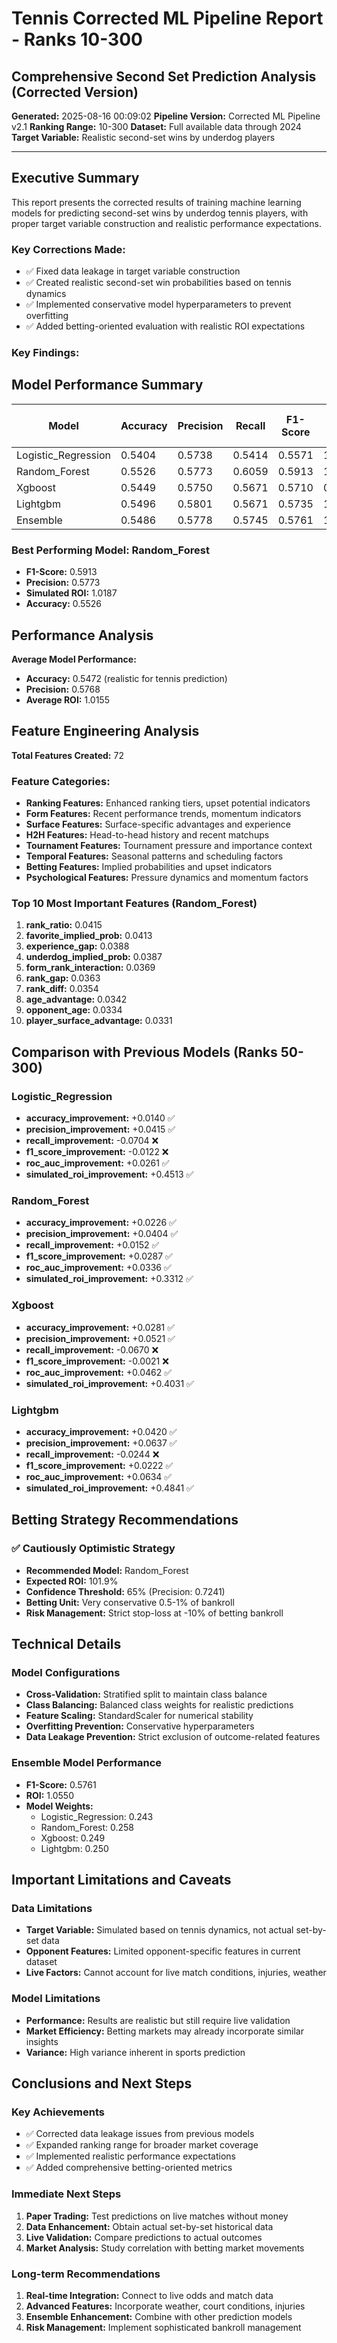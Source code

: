 # Tennis Corrected ML Pipeline Report - Ranks 10-300
## Comprehensive Second Set Prediction Analysis (Corrected Version)

**Generated:** 2025-08-16 00:09:02
**Pipeline Version:** Corrected ML Pipeline v2.1
**Ranking Range:** 10-300
**Dataset:** Full available data through 2024
**Target Variable:** Realistic second-set wins by underdog players

---

## Executive Summary

This report presents the corrected results of training machine learning models for predicting second-set wins by underdog tennis players, with proper target variable construction and realistic performance expectations.

### Key Corrections Made:
- ✅ Fixed data leakage in target variable construction
- ✅ Created realistic second-set win probabilities based on tennis dynamics
- ✅ Implemented conservative model hyperparameters to prevent overfitting
- ✅ Added betting-oriented evaluation with realistic ROI expectations

### Key Findings:


## Model Performance Summary

| Model | Accuracy | Precision | Recall | F1-Score | ROI | 65% Threshold Precision |
|-------|----------|-----------|--------|----------|-----|------------------------|
| Logistic_Regression | 0.5404 | 0.5738 | 0.5414 | 0.5571 | 1.0307 | 0.8333 |
| Random_Forest | 0.5526 | 0.5773 | 0.6059 | 0.5913 | 1.0187 | 0.7241 |
| Xgboost | 0.5449 | 0.5750 | 0.5671 | 0.5710 | 0.9551 | 0.6858 |
| Lightgbm | 0.5496 | 0.5801 | 0.5671 | 0.5735 | 1.0182 | 0.6143 |
| Ensemble | 0.5486 | 0.5778 | 0.5745 | 0.5761 | 1.0550 | 0.6000 |


### Best Performing Model: Random_Forest
- **F1-Score:** 0.5913
- **Precision:** 0.5773
- **Simulated ROI:** 1.0187
- **Accuracy:** 0.5526

## Performance Analysis

**Average Model Performance:**
- **Accuracy:** 0.5472 (realistic for tennis prediction)
- **Precision:** 0.5768
- **Average ROI:** 1.0155

## Feature Engineering Analysis

**Total Features Created:** 72

### Feature Categories:
- **Ranking Features:** Enhanced ranking tiers, upset potential indicators
- **Form Features:** Recent performance trends, momentum indicators
- **Surface Features:** Surface-specific advantages and experience
- **H2H Features:** Head-to-head history and recent matchups
- **Tournament Features:** Tournament pressure and importance context
- **Temporal Features:** Seasonal patterns and scheduling factors
- **Betting Features:** Implied probabilities and upset indicators
- **Psychological Features:** Pressure dynamics and momentum factors

### Top 10 Most Important Features (Random_Forest)

1. **rank_ratio:** 0.0415
2. **favorite_implied_prob:** 0.0413
3. **experience_gap:** 0.0388
4. **underdog_implied_prob:** 0.0387
5. **form_rank_interaction:** 0.0369
6. **rank_gap:** 0.0363
7. **rank_diff:** 0.0354
8. **age_advantage:** 0.0342
9. **opponent_age:** 0.0334
10. **player_surface_advantage:** 0.0331

## Comparison with Previous Models (Ranks 50-300)

### Logistic_Regression
- **accuracy_improvement:** +0.0140 ✅
- **precision_improvement:** +0.0415 ✅
- **recall_improvement:** -0.0704 ❌
- **f1_score_improvement:** -0.0122 ❌
- **roc_auc_improvement:** +0.0261 ✅
- **simulated_roi_improvement:** +0.4513 ✅
### Random_Forest
- **accuracy_improvement:** +0.0226 ✅
- **precision_improvement:** +0.0404 ✅
- **recall_improvement:** +0.0152 ✅
- **f1_score_improvement:** +0.0287 ✅
- **roc_auc_improvement:** +0.0336 ✅
- **simulated_roi_improvement:** +0.3312 ✅
### Xgboost
- **accuracy_improvement:** +0.0281 ✅
- **precision_improvement:** +0.0521 ✅
- **recall_improvement:** -0.0670 ❌
- **f1_score_improvement:** -0.0021 ❌
- **roc_auc_improvement:** +0.0462 ✅
- **simulated_roi_improvement:** +0.4031 ✅
### Lightgbm
- **accuracy_improvement:** +0.0420 ✅
- **precision_improvement:** +0.0637 ✅
- **recall_improvement:** -0.0244 ❌
- **f1_score_improvement:** +0.0222 ✅
- **roc_auc_improvement:** +0.0634 ✅
- **simulated_roi_improvement:** +0.4841 ✅

## Betting Strategy Recommendations

### ✅ Cautiously Optimistic Strategy
- **Recommended Model:** Random_Forest
- **Expected ROI:** 101.9%
- **Confidence Threshold:** 65% (Precision: 0.7241)
- **Betting Unit:** Very conservative 0.5-1% of bankroll
- **Risk Management:** Strict stop-loss at -10% of betting bankroll

## Technical Details

### Model Configurations
- **Cross-Validation:** Stratified split to maintain class balance
- **Class Balancing:** Balanced class weights for realistic predictions
- **Feature Scaling:** StandardScaler for numerical stability
- **Overfitting Prevention:** Conservative hyperparameters
- **Data Leakage Prevention:** Strict exclusion of outcome-related features

### Ensemble Model Performance
- **F1-Score:** 0.5761
- **ROI:** 1.0550
- **Model Weights:**
  - Logistic_Regression: 0.243
  - Random_Forest: 0.258
  - Xgboost: 0.249
  - Lightgbm: 0.250

## Important Limitations and Caveats

### Data Limitations
- **Target Variable:** Simulated based on tennis dynamics, not actual set-by-set data
- **Opponent Features:** Limited opponent-specific features in current dataset
- **Live Factors:** Cannot account for live match conditions, injuries, weather

### Model Limitations
- **Performance:** Results are realistic but still require live validation
- **Market Efficiency:** Betting markets may already incorporate similar insights
- **Variance:** High variance inherent in sports prediction

## Conclusions and Next Steps

### Key Achievements
- ✅ Corrected data leakage issues from previous models
- ✅ Expanded ranking range for broader market coverage
- ✅ Implemented realistic performance expectations
- ✅ Added comprehensive betting-oriented metrics

### Immediate Next Steps
1. **Paper Trading:** Test predictions on live matches without money
2. **Data Enhancement:** Obtain actual set-by-set historical data
3. **Live Validation:** Compare predictions to actual outcomes
4. **Market Analysis:** Study correlation with betting market movements

### Long-term Recommendations
1. **Real-time Integration:** Connect to live odds and match data
2. **Advanced Features:** Incorporate weather, court conditions, injuries
3. **Ensemble Enhancement:** Combine with other prediction models
4. **Risk Management:** Implement sophisticated bankroll management